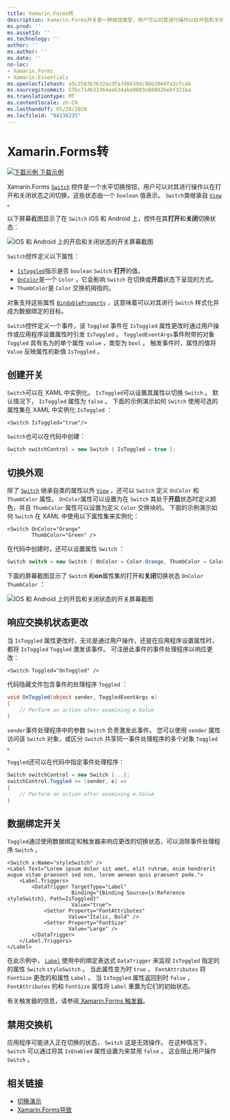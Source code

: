 ```yaml
---
title: Xamarin.Forms转
description: Xamarin.Forms开关是一种按钮类型，用户可以对其进行操作以在开启和关闭状态之间切换。 本文介绍如何使用 Switch 类显示切换 UI 元素。
ms.prod: ''
ms.assetId: ''
ms.technology: ''
author: ''
ms.author: ''
ms.date: ''
no-loc:
- Xamarin.Forms
- Xamarin.Essentials
ms.openlocfilehash: a5c2583b7632acdfa7d8439dc96b3964fa3cfcab
ms.sourcegitcommit: 57bc714633364aeb34aba9803e88802bebf321ba
ms.translationtype: MT
ms.contentlocale: zh-CN
ms.lasthandoff: 05/28/2020
ms.locfileid: "84136235"
---
```

# <a name="xamarinforms-switch"></a>Xamarin.Forms转

[![下载示例](~/media/shared/download.png) 下载示例](https://docs.microsoft.com/samples/xamarin/xamarin-forms-samples/userinterface-switchdemos/)

Xamarin.Forms [`Switch`](xref:Xamarin.Forms.Switch) 控件是一个水平切换按钮，用户可以对其进行操作以在打开和关闭状态之间切换，这些状态由一个 `boolean` 值表示。 `Switch`类继承自 [`View`](xref:Xamarin.Forms.View) 。

以下屏幕截图显示了在 `Switch` iOS 和 Android 上，控件在其**打开**和**关闭**切换状态：

![IOS 和 Android 上的开启和关闭状态的开关屏幕截图](switch-images/switch-states-default.png "IOS 和 Android 上的交换机")

`Switch`控件定义以下属性：

* [`IsToggled`](xref:Xamarin.Forms.Switch.IsToggled)指示是否 `boolean` `Switch` **打开**的值。
* [`OnColor`](xref:Xamarin.Forms.Switch.OnColor)是一个 `Color` ，它会影响 `Switch` 在切换或**开启**状态下呈现的方式。
* `ThumbColor`是 `Color` 交换机拇指的。

对象支持这些属性 [`BindableProperty`](xref:Xamarin.Forms.BindableProperty) ，这意味着可以对其进行 `Switch` 样式化并成为数据绑定的目标。

`Switch`控件定义一个事件，该 `Toggled` 事件在 `IsToggled` 属性更改时通过用户操作或应用程序设置属性时引发 `IsToggled` 。 `ToggledEventArgs`事件附带的对象 `Toggled` 具有名为的单个属性 `Value` ，类型为 `bool` 。 触发事件时，属性的值将 `Value` 反映属性的新值 `IsToggled` 。

## <a name="create-a-switch"></a>创建开关

`Switch`可以在 XAML 中实例化。 `IsToggled`可以设置其属性以切换 `Switch` 。 默认情况下， `IsToggled` 属性为 `false` 。 下面的示例演示如何 `Switch` 使用可选的属性集在 XAML 中实例化 `IsToggled` ：

```xaml
<Switch IsToggled="true"/>
```

`Switch`也可以在代码中创建：

```csharp
Switch switchControl = new Switch { IsToggled = true };
```

## <a name="switch-appearance"></a>切换外观

除了 [`Switch`](xref:Xamarin.Forms.Switch) 继承自类的属性以外 [`View`](xref:Xamarin.Forms.View) ，还可以 `Switch` 定义 `OnColor` 和 `ThumbColor` 属性。 `OnColor`属性可以设置为在 `Switch` 其处于**开启**状态时定义颜色，并且 `ThumbColor` 属性可以设置为定义 `Color` 交换块的。 下面的示例演示如何 `Switch` 在 XAML 中使用以下属性集来实例化：

```xaml
<Switch OnColor="Orange"
        ThumbColor="Green" />
```

在代码中创建时，还可以设置属性 `Switch` ：

```csharp
Switch switch = new Switch { OnColor = Color.Orange, ThumbColor = Color.Green };
```

下面的屏幕截图显示了 `Switch` 和**on**属性集的打开和**关闭**切换状态 `OnColor` `ThumbColor` ：

![IOS 和 Android 上的开启和关闭状态的开关屏幕截图](switch-images/switch-states-colors.png "IOS 和 Android 上的交换机")

## <a name="respond-to-a-switch-state-change"></a>响应交换机状态更改

当 `IsToggled` 属性更改时，无论是通过用户操作，还是在应用程序设置属性时，都将 `IsToggled` `Toggled` 激发该事件。 可注册此事件的事件处理程序以响应更改：

```xaml
<Switch Toggled="OnToggled" />
```

代码隐藏文件包含事件的处理程序 `Toggled` ：

```csharp
void OnToggled(object sender, ToggledEventArgs e)
{
    // Perform an action after examining e.Value
}
```

`sender`事件处理程序中的参数 `Switch` 负责激发此事件。 您可以使用 `sender` 属性访问该 `Switch` 对象，或区分 `Switch` 共享同一事件处理程序的多个对象 `Toggled` 。

`Toggled`还可以在代码中指定事件处理程序：

```csharp
Switch switchControl = new Switch {...};
switchControl.Toggled += (sender, e) =>
{
    // Perform an action after examining e.Value
}
```

## <a name="data-bind-a-switch"></a>数据绑定开关

`Toggled`通过使用数据绑定和触发器来响应更改的切换状态，可以消除事件处理程序 `Switch` 。

```xaml
<Switch x:Name="styleSwitch" />
<Label Text="Lorem ipsum dolor sit amet, elit rutrum, enim hendrerit augue vitae praesent sed non, lorem aenean quis praesent pede.">
    <Label.Triggers>
        <DataTrigger TargetType="Label"
                     Binding="{Binding Source={x:Reference styleSwitch}, Path=IsToggled}"
                     Value="true">
            <Setter Property="FontAttributes"
                    Value="Italic, Bold" />
            <Setter Property="FontSize"
                    Value="Large" />
        </DataTrigger>
    </Label.Triggers>
</Label>
```

在此示例中， [`Label`](xref:Xamarin.Forms.Label) 使用中的绑定表达式 `DataTrigger` 来监视 `IsToggled` 指定的的属性 `Switch` `styleSwitch` 。 当此属性变为时 `true` ， `FontAttributes` 将 `FontSize` 更改的和属性 `Label` 。 当 `IsToggled` 属性返回到时 `false` ， `FontAttributes` 的和 `FontSize` 属性将 `Label` 重置为它们的初始状态。

有关触发器的信息，请参阅[ Xamarin.Forms 触发器](~/xamarin-forms/app-fundamentals/triggers.md)。

## <a name="disable-a-switch"></a>禁用交换机

应用程序可能进入正在切换的状态， `Switch` 这是无效操作。 在这种情况下， `Switch` 可以通过将其 `IsEnabled` 属性设置为来禁用 `false` 。 这会阻止用户操作 `Switch` 。

## <a name="related-links"></a>相关链接

* [切换演示](https://docs.microsoft.com/samples/xamarin/xamarin-forms-samples/userinterface-switchdemos/)
* [Xamarin.Forms导致](~/xamarin-forms/app-fundamentals/triggers.md)
